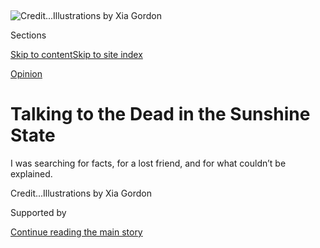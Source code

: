 <div id="app">

<div>

<div>

<div>

</div>

<div data-aria-hidden="false">

<div id="site-content" data-role="main">

<div>

<div class="css-1aor85t" style="opacity:0.000000001;z-index:-1;visibility:hidden">

<div class="css-1hqnpie">

<div class="css-epjblv">

<span class="css-17xtcya">[Opinion](/section/opinion)</span><span class="css-x15j1o">|</span><span class="css-fwqvlz">Talking
to the Dead in the Sunshine
State</span>

</div>

<div class="css-k008qs">

<div class="css-1iwv8en">

<span class="css-18z7m18"></span>

<div>

</div>

</div>

<span class="css-1n6z4y">https://nyti.ms/316Q517</span>

<div class="css-1705lsu">

<div class="css-4xjgmj">

<div class="css-4skfbu" data-role="toolbar" data-aria-label="Social Media Share buttons, Save button, and Comments Panel with current comment count" data-testid="share-tools">

  - 
  - 
  - 
  - 
    
    <div class="css-6n7j50">
    
    </div>

  - 

</div>

</div>

</div>

</div>

</div>

</div>

<div id="NYT_TOP_BANNER_REGION" class="css-11qgg8s">

</div>

<div id="fullBleedHeaderContent">

<div class="css-1mre5cn">

![<span class="css-cnj6d5 e1z0qqy90" itemprop="copyrightHolder"><span class="css-1ly73wi e1tej78p0">Credit...</span><span><span>Illustrations
by Xia
Gordon</span></span></span>](https://static01.graylady3jvrrxbe.onion/images/2020/08/01/opinion/sunday/01gerard-top/01gerard-03-articleLarge.jpg?quality=75&auto=webp&disable=upscale)

</div>

<div class="css-hy7cq4">

<div class="css-6cn7ki">

<div class="NYTAppHideMasthead css-1bcu9v6 e1suatyy0">

<div class="section css-1o1qe8k e1suatyy2">

<div class="css-cu5p7t er09x8g0">

<div class="css-6n7j50">

</div>

<span class="css-1dv1kvn">Sections</span>

[Skip to content](#site-content)[Skip to site index](#site-index)

</div>

<div class="css-10698na e1huz5gh0">

</div>

</div>

</div>

[Opinion](/section/opinion)

<div class="css-1sojcmr ehdk2mb0">

# Talking to the Dead in the Sunshine State

</div>

I was searching for facts, for a lost friend, and for what couldn’t be
explained.

</div>

</div>

<div class="css-nwzfg5 e1gnum310">

<span class="css-1f9pvn2 opinion"></span><span class="css-cnj6d5 e1z0qqy90" itemprop="copyrightHolder"><span class="css-1ly73wi e1tej78p0">Credit...</span><span><span>Illustrations
by Xia Gordon</span></span></span>

</div>

<div id="sponsor-wrapper" class="css-1hyfx7x">

<div id="sponsor-slug" class="css-19vbshk">

Supported by

</div>

[Continue reading the main
story](#after-sponsor)

<div id="sponsor" class="ad sponsor-wrapper" style="text-align:center;height:100%;display:block">

</div>

<div id="after-sponsor">

</div>

</div>

<div class="css-1wx1auc e1gnum311">

<div class="css-18e8msd">

<div class="css-vp77d3 epjyd6m0">

<div class="css-1baulvz">

By <span class="css-1baulvz last-byline" itemprop="name">Sarah
Gerard</span>

<div class="css-8atqhb">

Ms. Gerard is a novelist.

</div>

</div>

</div>

  - Aug. 1,
    2020

  - 
    
    <div class="css-4xjgmj">
    
    <div class="css-d8bdto" data-role="toolbar" data-aria-label="Social Media Share buttons, Save button, and Comments Panel with current comment count" data-testid="share-tools">
    
      - 
      - 
      - 
      - 
        
        <div class="css-6n7j50">
        
        </div>
    
      - 
    
    </div>
    
    </div>

</div>

</div>

</div>

<div class="section meteredContent css-1r7ky0e" name="articleBody" itemprop="articleBody">

<div class="css-1fanzo5 StoryBodyCompanionColumn">

<div class="css-53u6y8">

-----

<div class="css-79elbk" data-testid="photoviewer-wrapper">

<div class="css-z3e15g" data-testid="photoviewer-wrapper-hidden">

</div>

<div class="css-1a48zt4 ehw59r15" data-testid="photoviewer-children">

<div class="css-zgakxe erfvjey0">

<span class="css-1ly73wi e1tej78p0">Image</span>

<div class="css-zjzyr8">

<div data-testid="lazyimage-container" style="height:161.11111111111111px">

</div>

</div>

</div>

</div>

</div>

**I. THE ROAD TO CASSADAGA**

It was August of last year, and I was driving north through the Florida
swamp to the Cassadaga Spiritualist Camp, also known as the psychic
capital of the world. I had flown from New York City to Orlando and
rented a car at the airport. It was midafternoon and so, as usual,
raining, though the sun was still spilling through live oaks. The air
was thick, the roadside draped with sagging Spanish moss. I was going to
commune with the dead.

It was sunflower season back home, and I had taken the proliferation of
this symbol of Spiritualism in my New Jersey neighborhood as a sign that
I should make this long-anticipated trip.

Spiritualism, a movement that flourished in the late 19th and early 20th
centuries in America as a sort of alt-religion, today is mainly
associated with the paranormal — auras, crystals, ghosts, Ouija boards —
but to me it’s more familiar. I grew up in Tampa Bay, two hours
southwest of Cassadaga, and was raised by my parents in the New Thought
Movement — which, along with Christian Science, grew in part out of
early practices in mesmerism and mind-cure, as did Spiritualism. I
practiced metaphysics as a child, and had been instilled with a belief
in the power of my own mind to shape material reality. I had always been
curious about the Spiritualists at Cassadaga. Friends would drive across
the state to spend weekends there, especially around Halloween. Maybe
because of this upbringing, I approach Spiritualism and its phenomena
with an open mind: I am a skeptical believer.

Cassadaga is an unincorporated community of 13 historically registered
city blocks with about 100 full-time residents, and is the oldest
continuously operating Spiritualist camp in the South. It’s located in
Trump Country: Volusia County, home of the Daytona 500, which is heavily
evangelical. As the legend goes, the town was founded by George P.
Colby, an itinerant trance medium from Pike, N.Y., who in 1875 was
visited by a Native American spirit guide calling himself Seneca. The
spirit instructed Colby to travel to Florida, and search for a place
with seven hills, fed by lakes and springs. When he found it, he named
it after the Cassadaga Lake Free Association, a Spiritualist community
in New York. The name means “water beneath the rocks” in the Seneca
language. There are no town lines marking Cassadaga; it is more an idea
than a precise location.

</div>

</div>

<div class="css-1fanzo5 StoryBodyCompanionColumn">

<div class="css-53u6y8">

When I moved to New York City to attend college I was eager to escape
the gun-toting, overt racism and religious conservatism of that I
experienced in the South. But over time, I find myself increasingly
called back to my primordial homeland.

Now I was going in search of facts, but also what couldn’t be explained.
The presidential race was beginning to heat up, and Americans couldn’t
seem to agree on what was real. I had also lost a friend the year
before, a death that felt unresolved. I wanted to know what Americans
believed — what I believed — what it even means to believe. And I knew
that belief is rarely based in
fact.

<div class="css-79elbk" data-testid="photoviewer-wrapper">

<div class="css-z3e15g" data-testid="photoviewer-wrapper-hidden">

</div>

<div class="css-1a48zt4 ehw59r15" data-testid="photoviewer-children">

<div class="css-zgakxe erfvjey0">

<span class="css-1ly73wi e1tej78p0">Image</span>

<div class="css-zjzyr8">

<div data-testid="lazyimage-container" style="height:161.11111111111111px">

</div>

</div>

</div>

</div>

</div>

**II. THE REVEREND FROM WALL STREET**

Once inside Cassadaga, I walked the length of Stevens Street, which
divided the two sides of the town: the Cassadaga Hotel on one side, the
Spiritualist camp on the other. On the way, I passed wooden bungalows
with lush gardens, structures erected at the end of the 19th century as
boardinghouses for Spiritualists wintering from northern camps like Lily
Dale, in New York, and Camp Etna, in Maine.

My first meeting was with the Rev. Claire Van Cott, who had recently
bought and was refurbishing one of the camp’s historic homes. Only
Spiritualists approved by the board of trustees are allowed to buy them,
and they seldom go up for sale. The Spiritualists have to undergo a
certification process that can take four to six years; it includes an
academic curriculum on the history of Spiritualism, as well as a lot of
soul-searching and character development.

</div>

</div>

<div class="css-1fanzo5 StoryBodyCompanionColumn">

<div class="css-53u6y8">

The reverend had been a Wall Street stockbroker for 25 years, and moved
to Florida after the Sept. 11 attacks. Soon after, she retired from
finance and devoted herself full time to mediumship and lecturing at
churches throughout the state.

Her house was in the process of having its gray clapboards painted
amethyst. She invited me to join her on the sun porch, where I took note
of a Buddha, a stained glass butterfly, a wind chime, a crystal window
ornament, a basket of rose quartz, and a wooden angel sculpture
scattered among stacks of New Age CDs.

She set a timer between us and instructed me to respond to each of her
statements with, ‘Yes,” “No,” or, “I don’t know,” and not to elaborate
further. This reminded me of a common sales tactic: get someone to say
yes the first time, and the second time is much easier. Few people will
feel comfortable saying no; they are much more likely to say “I don’t
know” — another form of yes. This forces the listener into an active
role in the crafting of the narrative.

She asked if there was anyone I wanted to visit with, and I asked her
about Daniel. Daniel was a friend from college; we were close but had
drifted apart over the years, as he became consumed by alcoholism and
trouble with the law. He died in September 2018, and the anniversary of
his death was approaching. I didn’t know if his death was accidental or
if he meant to take his own life. I hadn’t communicated with him for
years, and did not return his last phone call, made the previous March.
I had told him why in a text message. The last message he sent me, just
weeks before he died, read, *I still think of you and hope you’re well.*

She asked me how old he was when he died, and I said 34.

“He can be a pretty serious person. Would that be correct?” she said.

I agreed.

She asked more questions. Whether Daniel had dark hair (yes), sometimes
wore glasses (I wasn’t sure).

“Would you understand that he’s not a big fan of entertaining people at
his house?” she asked.

“He’s not?”

</div>

</div>

<div class="css-1fanzo5 StoryBodyCompanionColumn">

<div class="css-53u6y8">

“That’s a question.”

I considered it.

“In other words, did you go to his home?”

Yes. Daniel had often hosted parties at his apartment in college. And
the last time I saw him was at his parents’ house in North Carolina,
nine years before he died. A friend and I had stayed there while on a
road trip to a concert. Daniel had been living with his parents for
several years. After a late night partying, I awoke to find him in my
bed, which he refused to leave. He groped me, held my wrists and said,
“I’m not done with you, yet,” insisting he wanted to have sex — at
which point, my friend, pretending to sleep in the next bed, moved over
to make room for me. “You stay here, Daniel,” I said, indicating the bed
we were in. I pried his hands from my wrists, climbed out of that bed,
and slid into hers.

Not yet thinking of this, though, I said, “He was homeless for a while
before he died, so I couldn’t go to his house. ” Which was true.

“I feel like he’s a private kind of person,” she said. “Does that make
sense?”

“Yes.”

“He’s the kind of person who does not want people to know everything
about him. If he’s not a private drinker, then he’s a private something
else. So, did he have addictive issues?”

“Yes.”

“I want to give you the opportunity to ask questions if you have any.”

I asked if she could tell me how he died.

She hesitated. “From Daniel’s perspective, he would have to take
responsibility for his own passing,” she said. “I don’t mean he put a
gun to his head. What I mean is that he neglected himself to such a
medical state. Would you understand that with him?”

“Yes.”

“Sometimes I find — this is a generalization — that people who
participate in their own passing do not necessarily always want to go
there.”

<div class="css-79elbk" data-testid="photoviewer-wrapper">

<div class="css-z3e15g" data-testid="photoviewer-wrapper-hidden">

</div>

<div class="css-1a48zt4 ehw59r15" data-testid="photoviewer-children">

<div class="css-zgakxe erfvjey0">

<span class="css-1ly73wi e1tej78p0">Image</span>

<div class="css-zjzyr8">

<div data-testid="lazyimage-container" style="height:161.11111111111111px">

</div>

</div>

</div>

</div>

</div>

**III. DO YOU BELIEVE IN MAGIC?**

After the reading I walked to the Cassadaga Hotel. I had read that it
was haunted, but also that it had been renovated and was not the
original structure. I was planning to stay there that night and was
hoping to see a “psychic imprint, ” a common apparition in which the
emotion of what happened in a particular space imprints so deeply on the
energy of the area that the scene plays out over and over, eternally.
But I wasn’t sure whether, as with the Argo, Jason’s ship of myth, a
haunted structure remained haunted even if all of its original parts
were replaced.

</div>

</div>

<div class="css-1fanzo5 StoryBodyCompanionColumn">

<div class="css-53u6y8">

I checked in at the gift shop, which doubles as the front desk. The
crone at the register recorded my credit card number in pencil in a
ledger book. She looked at me. “Your room has two doors,” she said.

“One of them goes out to the porch, and one of them opens up on the
hallway. We have a very spirited hotel.” She smirked. “You just never
know who’s going to walk away with your keys.”

In my room, I found a sign on the door warning that there was limited
hot water. I considered keeping my luggage in the bathroom rather than
on the carpet, to avoid bedbugs, but there wasn’t enough floor space in
the bathroom to do that. Plus, the linoleum was peeling.

I went looking for dinner at Sinatra’s L’aldila Ristoranté, which
occupies a third of the hotel’s first floor. A lounge singer accompanied
himself dramatically on keyboard, sounding as though Antony and the
Johnsons were covering “My Way.” About 30 people, mostly over 50, mostly
white, filled some of the tables. I spaced out on the color-changing
lights. The singer segued into “Hey Jude” and the patrons sang along to
the “na-nas.”

I sat at a table and began taking notes, and noticed an older couple on
the other side of the keyboardist watching me. The man appeared to be in
his early 80s, the woman a good deal younger. He wore a Hawaiian shirt
tucked into wide-leg khaki shorts. They approached me and asked if I was
a food writer here to review Sinatra’s. I asked if we could talk outside
on the wraparound porch, where the night was an inky black but for
yellow light from the hotel and the white glow of the Spiritualist camp
across the street. Two of the village’s stray cats knelt at a pool of
water reflecting the moon.

The man introduced himself as John Platania, and his companion as Patti
Young. They both lived nearby in DeLand and were frequent visitors to
Cassadaga, but I was surprised to learn they weren’t married. “We’re a
dancing couple,” Patti said.

</div>

</div>

<div class="css-1fanzo5 StoryBodyCompanionColumn">

<div class="css-53u6y8">

Patti had identified as a Southern Baptist until her divorce six years
before, and was now studying chakra healing under Katharina “Kat”
Moonchild, who rented a room upstairs in the hotel. I had a reading
scheduled with Moonchild the next day.

John had started coming here six years ago after seeing an ad for the
piano bar in a coupon book. He was looking for a new place to kill time
since his partner died. He couldn’t go to the places they went to
anymore. I was learning that most people came to Cassadaga with their
grief.

“But John doesn’t believe in this stuff,” said Patti.

“No, I don’t,” he said. He removed a worn deck of playing cards from his
pocket. “Now,” He turned to me. “I’m going to show you a card,” he said.

He proceeded to perform several tricks for me. Before my eyes, the deck
became entirely made of Sevens of Diamonds, then changed back again, to
52 different cards. He moved my Queen of Clubs from his hand to my hand,
to the table, back into the deck, now facing upward.

“No way,” I said, disbelieving.

“What does it mean that you ‘don’t believe this stuff?’” I asked,
pointing out that he was performing a magic trick.

“There’s no such thing as magic,” he said. “It’s done through hands.
It’s mathematics.”

He paused.

“I mean, some of it might be true.” He burst into laughter.

I asked if he was religious. He told me he was Catholic — then he began
a sentence with, “Young kids today,” and griped for a long time about
how they don’t go to church. This mutated into a story about attending
service at an African-American church in Washington, D.C., just after
Donald Trump’s election.

</div>

</div>

<div class="css-1fanzo5 StoryBodyCompanionColumn">

<div class="css-53u6y8">

“I’m a white guy in a Black church, and I’m a Trump man, and I thought
I’d get crucified.” He laughed. “Instead, I was loved.”

I asked John where he sees the election going.

“I see a bunch of people that are not Americans running for president,”
he said. “I see three women in particular that hate America, running for
president. That one from New York, man, she’s an idiot.”

I asked if he meant Kirsten Gillibrand.

“No, what’s her name there, the one from the Bronx.”

I told him Alexandria Ocasio-Cortez wasn’t running for president.

“Not anymore.”

“She was never running for president,” I said, turning to go inside.

He followed me, swiping through cellphone pictures of attractive female
companions. I attempted to say goodbye at the door of the restaurant,
but he pulled me onto the dance floor and held me there in his grip
until the end of “Don’t Stop
Believin’.”

<div class="css-79elbk" data-testid="photoviewer-wrapper">

<div class="css-z3e15g" data-testid="photoviewer-wrapper-hidden">

</div>

<div class="css-1a48zt4 ehw59r15" data-testid="photoviewer-children">

<div class="css-zgakxe erfvjey0">

<span class="css-1ly73wi e1tej78p0">Image</span>

<div class="css-zjzyr8">

<div data-testid="lazyimage-container" style="height:192.04444444444442px">

</div>

</div>

</div>

</div>

</div>

**IV. GOOD VIBRATIONS**

I awoke on the second day having heard no bumps in the night. I was on
the porch awaiting my appointment with Kat Moonchild. The rain had let
up but hung in the air, threatening to come down again.

Since browsing the gift shop the day before, I was beginning to wonder
whether rose quartz might shift me to a higher vibration — a
faster-moving energy field expressing love and peace. When I was a girl
I collected rocks and gems. I had amassed a huge number by the third
grade, when I made a science project displaying my specimens. My teacher
gave me a C on my project: I’d failed to understand the assignment,
which was to conduct an experiment: a series of discrete actions
designed to create a repeatable outcome. An experiment has to prove
something, she said. But I didn’t know how to prove what simply made
sense to me.

</div>

</div>

<div class="css-1fanzo5 StoryBodyCompanionColumn">

<div class="css-53u6y8">

A man joined me, smoking a cigar. He sat in a rocking chair and stroked
a black cat that came up to greet him. He had a mustache and gray hair,
and a monogram on his shirt that read CST-100 STARLINER. He introduced
himself as Gary Wedekind, a rocket engineer building new spacecraft at
Kennedy Space Center, down the coast. Like me, he was awaiting a psychic
reading.

“You’re a man of science,” I said, surprised he’d see a psychic.

“It’s a different art, a different skill.” He and his wife had both
grown up in DeLand and first came to Cassadaga as teenagers. They had
been taking classes here since they’d started dating, he said. “It’s
just there,” he said, describing what he experiences when he has a
vision. “Like you sitting here in front of me. You see those things
manifesting.”

“With your eyes or in your mind?”

“In your mind. You close your eyes.” He closed his own eyes to
demonstrate. “I see you sitting there, and I would be able to see other
things or other events going on around you. It’s not a visual thing.”

A woman came to fetch him for his reading. He left me on the porch
hypothesizing that what I called a spontaneous act of imagination, and
do dozens, if not hundreds of times a day as a professional writer, was
really a form of prophecy. That perhaps intuition, in life as in my
writing, like scientific data, was simply information — or simply
language. If artist and psychic were not so different, then it followed
that a psychic reading was a form of relational aesthetics, or
co-creation based on our social context. It followed that our life
itself was the material.

<div class="css-79elbk" data-testid="photoviewer-wrapper">

<div class="css-z3e15g" data-testid="photoviewer-wrapper-hidden">

</div>

<div class="css-1a48zt4 ehw59r15" data-testid="photoviewer-children">

<div class="css-zgakxe erfvjey0">

<span class="css-1ly73wi e1tej78p0">Image</span>

<div class="css-zjzyr8">

<div data-testid="lazyimage-container" style="height:214.6px">

</div>

</div>

</div>

</div>

</div>

**V. THE WORK OF GOD**

I found Kat Moonchild upstairs in a small room furnished with what
appeared to be several altars of draping fabrics, dried flowers, cigar
boxes, candles, wind chimes, seashells, dragon figurines, dream catchers
and a variety of oracle cards spread about in stacks on the floor.
During the Great Depression the Spiritualist camp sold the Cassadaga
Hotel to a private owner, which eventually led to the building being
sold again and renovated. Though many psychics still operated out of the
hotel, they didn’t undergo any certification process. It was clear that
the Spiritualists from the camp across the street saw them as hucksters.

Moonchild and I sat cross-legged facing each other. She was in her early
30s, and wore a long, Hare Krishna-orange skirt, and a lace vest, with a
loose braid over her shoulder. She told me that she reads “based on ‘law
of attraction,’” borrowing the titular phrase of a book by New Thought
authors Esther and Jerry Hicks, by which I gathered she meant we would
be discussing manifestations in my life, rather than communicating with
the dead.

</div>

</div>

<div class="css-1fanzo5 StoryBodyCompanionColumn">

<div class="css-53u6y8">

Moonchild laid seven cards on the cloth between us. She saw my divorce
in the Ten of Swords. She then identified, in the Two of Cups, my
current partner, and my excitement about our upcoming wedding. She
proceeded to describe the dynamic of attachment in our relationship to a
rather uncanny level of accuracy. So far, I saw little difference in
skill between the readers of the hotel and the camp.

She then took out her phone and navigated to a general area on Google
Maps, around the Arizona-California border. My partner and I would move
there, she said, which puzzled me.

I asked if she’d ever faced discrimination for her beliefs.

“My spiritual belief system has nothing to do with the fact that I do
readings,” she corrected me. “There are Catholic readers, there are
Wiccan readers, there are people in Santeria who are readers. There are
Christian readers, there are nondenominational readers. There’s Agnostic
readers, there are Spiritualist readers. This is a craft or a trade.”

This struck me as different from the mediums and healers of the camp,
whose approach to reading followed from their spiritual beliefs.
Moonchild’s practice was her career. She was able to compartmentalize it
from her personal philosophy.

“But yes, we’ve had people come and protest,” she said. “It’s basically,
‘This is not the work of
God.’”

<div class="css-79elbk" data-testid="photoviewer-wrapper">

<div class="css-z3e15g" data-testid="photoviewer-wrapper-hidden">

</div>

<div class="css-1a48zt4 ehw59r15" data-testid="photoviewer-children">

<div class="css-zgakxe erfvjey0">

<span class="css-1ly73wi e1tej78p0">Image</span>

<div class="css-zjzyr8">

<div data-testid="lazyimage-container" style="height:198.48888888888888px">

</div>

</div>

</div>

</div>

</div>

**VI. GHOSTED**

I returned to the camp for the ghost photography tour. Dawn Medley, the
camp’s activity director, set up a row of screw-on flashlights at the
front of the fellowship hall, one of them fitted inside a teddy bear.
She twisted each of their caps just enough to sever the connection,
explaining that “spirits can come in and use their energy to complete
that circuit.” She instructed us to cheer when they flickered on. “In
order for a spirit to manifest in this physical world, they have to
utilize energy,” and we would be providing it. It was simple, she said,
according to the Law of Conservation of Energy: energy the spirits use
must, after all, come from somewhere.

</div>

</div>

<div class="css-1fanzo5 StoryBodyCompanionColumn">

<div class="css-53u6y8">

She led us through a slide show of ghostly photographs, coaching us in
how to see them. She was interrupted now and then with scattered
applause in reaction to the flashlights — first enthusiastic, then less
so. I questioned our collective belief in the flashlights if our
enthusiasm could wane so quickly, but it occurred to me that, like
saying the “Pledge of Allegiance,” their purpose might be less to prove
the existence of spirits than to foster group cohesion, and thereby,
collectively, bring spirits forth.

We gathered outside. The night was thick and buggy; Dawn passed around
mosquito repellent. Most of what we’d see in the pictures would be orbs,
she said, manifestations of spirit, which skeptics explain as
photographic backscatter. People took their cells from their pockets and
turned on the flash.

We proceeded toward a “hot spot,” by Spirit Pond. Dawn warned that it
would be even darker, and denser with biting insects. She marched
through high grass to the “Portal Trees”: two palms at the edge of the
pond, pulsing with frogs and cicadas. One-by-one, she instructed us to
assume our positions between them. “We have energy centers in the palms
of our hands, so I ask that everybody, in a relaxed state, turn them
upward,” she said. “I’m going to cue you to invite someone specific in.”

When it came my turn, I stepped to the water. I turned my palms upward
and closed my eyes. I invited Daniel into my energy. I heard, in his
voice, the text message he sent me when I failed to return his last
phone call — when I’d explained that my reason was his assault. He was a
slave to his addiction then, he’d explained. *I could regale you with
the devastation and pain I endured during the several years I spent
after you saw me, but it has little to do with how I currently feel
about what happened.* Through my eyelids, the darkness
flared.

<div class="css-79elbk" data-testid="photoviewer-wrapper">

<div class="css-z3e15g" data-testid="photoviewer-wrapper-hidden">

</div>

<div class="css-1a48zt4 ehw59r15" data-testid="photoviewer-children">

<div class="css-zgakxe erfvjey0">

<span class="css-1ly73wi e1tej78p0">Image</span>

<div class="css-zjzyr8">

<div data-testid="lazyimage-container" style="height:115.35555555555555px">

</div>

</div>

</div>

</div>

</div>

**VII. TAKE ME TO CHURCH**

I was in the fellowship hall for the Sunday morning lyceum. The room
looked like the modest sanctuary of a rural Southern church: wood
panels; long tables draped in tablecloths patterned with sunflowers; and
an old man, the Rev. Louis Gates, at the podium. He wore a gray suit and
a heavy gold necklace. “Mediumship and healing is about getting yourself
to a higher vibration,” he said.

I proceeded to the back of the room, where a handful of Spiritualists
stood over straight-backed wooden chairs, and I sat in one presided over
by a smiling woman who resembled my childhood pastor, with fiery curls.
She thanked me for being there and placed her hands on my shoulders. It
was nice to be comforted, held calmly. I closed my eyes. We stayed that
way for several minutes. There was warmth and tingling, her hands
vibrating against my shirt. I rose and returned to the first pew.

</div>

</div>

<div class="css-1fanzo5 StoryBodyCompanionColumn">

<div class="css-53u6y8">

The message service was the portion of each Sunday’s meeting in which
mediums from the camp addressed members of the audience with insights
and communiqués from loved ones who had died. Also a practicum for
mediums-in-training, this was a chance for them to refine their skills,
delivering messages to as many people as possible, then receiving
written feedback.

A silvery-blonde woman in a floral dress stood from the front row. She
identified herself as a student. “May I come to you?” she asked me.

“There’s a few folks that are stepping into your vibration. That was
hard for you, watching all of them. It’s important, for you and for
them, that you feel them.”

I felt a shock go through my body. I was suddenly aware of being
surrounded, at all times, by the people I’d lost. I felt both of my
grandmothers there. My grandfather. My friend Carolyn. My friend Brook
and my uncles Brian, Dennis and Mike. My friend Dylan from high school.
Daniel.

“You’re not alone here,” the student continued, as I welled with
emotion. “My message from all of these people is simply: Continue to
reach
out.”

<div class="css-79elbk" data-testid="photoviewer-wrapper">

<div class="css-z3e15g" data-testid="photoviewer-wrapper-hidden">

</div>

<div class="css-1a48zt4 ehw59r15" data-testid="photoviewer-children">

<div class="css-zgakxe erfvjey0">

<span class="css-1ly73wi e1tej78p0">Image</span>

<div class="css-zjzyr8">

<div data-testid="lazyimage-container" style="height:139.84444444444443px">

</div>

</div>

</div>

</div>

</div>

**VII. DO YOU SEE WHAT I SEE?**

An hour later, I was still in the fellowship hall, but now sitting
across the table from another fellow student, named Dennis. We held
hands. Our eyes were closed. The Rev. Joy Sagar was leading the
clairvoyance class. He’d instructed us to raise our vibrations, and
envision the homes of each other’s deceased loved ones. Dennis and I had
not specified to each other who these loved ones would be. I hadn’t told
him that I’d decided to picture the childhood home of his dead brother,
whom I’d intuited correctly, moments before, had died in a farming
accident.

</div>

</div>

<div class="css-1fanzo5 StoryBodyCompanionColumn">

<div class="css-53u6y8">

We opened our eyes and wrote down in our notebooks what we’d seen. Two
stories, I wrote. Woven rug in the entryway. ** Glass panes in the door.
Wood floors. Dining room to the left of the entrance. White candlesticks
on the table*.*

I read this list aloud to Dennis. *That was the house he grew up in, he
said, the farm*.

I couldn’t decide how much of what I’d envisioned of his childhood home
was coming from my presuppositions about him, the few details I’d
already gathered, or my own psychic abilities. Regardless, there was
something beautiful in this activity. Together, Dennis and I had cleared
a space in which it was safe to speak of our dead loved ones, and to
share the intimate details of our lives, though we were virtual
strangers.

The reverend directed us to repeat a version of the activity, this time
looking into each other’s eyes. Dennis told me that he’d intuited that
my grandmother was a neat housekeeper. She was a great cook and loved
gardening. She always had fresh produce. She enjoyed sewing. She lived
on some nice acreage. All of this was true except the sewing, as far as
I knew, though she did crochet — I asked Dennis if he might have meant
to say that she liked crochet. His tableau was a set of clichés about
grandmothers, but I was coming to understand that it gave me a set of
points on which to palpate my grief with his assistance. There was no
harm in us feeling our grief together, and sharing each other’s burden.
“When it makes sense, accept and embrace that,” said the reverend,
circulating the room.

He explained that, over the years, he’d had to learn to distinguish, in
these visions, between realistic and symbolic imagery. They appear
side-by-side, he said — but for instance, he often pictures horses, and
is aware that horses hold great metaphorical significance for him in his
personal mythology. He must not take them too literally when they arise
in a reading. He knows that when he sees a horse, he has to translate
it, as though interpreting a
dream.

<div class="css-79elbk" data-testid="photoviewer-wrapper">

<div class="css-z3e15g" data-testid="photoviewer-wrapper-hidden">

</div>

<div class="css-1a48zt4 ehw59r15" data-testid="photoviewer-children">

<div class="css-zgakxe erfvjey0">

<span class="css-1ly73wi e1tej78p0">Image</span>

<div class="css-zjzyr8">

<div data-testid="lazyimage-container" style="height:172.06666666666666px">

</div>

</div>

</div>

</div>

</div>

**IX. HAUNTED**

I stood on the porch of the Cassadaga Bookstore with some stragglers
from the class. The sun was still high, sucking the sweat from our
faces, and Nick Christensen was telling us all about guns. He was a
firearms instructor, and an 11-year Army veteran, and had been raised
with guns since he was *this tall*. He wore a yellow tee with a
screen-printed sunset on it, and the words TRANSCEND BOUNDARIES, a
Hawaiian shirt, and an N.R.A. baseball cap embroidered with a bald eagle
waving an American flag. “The more education you have, OK, then the more
stupid people you run into — and it’s not their fault — ”

“Well, the thing is, they just, they’re not educated,” said his wife,
Pat.

“They have every chance that everybody else does, OK, and — ”

</div>

</div>

<div class="css-1fanzo5 StoryBodyCompanionColumn">

<div class="css-53u6y8">

“Who does? Who is this?” I asked.

“People who oppose guns, or people who oppose — they’ll have an opinion
about something, but they don’t have the facts about it. I’m a history
fanatic, OK? People who come to our house say it looks like a museum.
There’s Native American everywhere.”

I asked — because it seemed like I was expected to — whether someone in
their family was Native American.

“I’m part Native,” said Nick, “and so is she.”

I asked what tribes they were affiliated with. Pat explained that she
didn’t have a family member who was federally recognized, so therefore
she isn’t considered Native by the U.S. government, but her “history is
from the Northeast, with the Iroquois people.” This dovetailed with what
she’d said during the group introduction about growing up with the
Spiritualists in Lily Dale, which is in an Iroquois Nation.

It occurred to me that the Spiritualist tradition was in a way haunted
by the imperialist history of white Americans destroying and
appropriating Native cultures. I remembered thinking this earlier, too,
on the photography tour, walking to Spirit Pond. Dawn Medley’s
introduction to the body of water had opened with a general promise of
finding enhanced magic there. Then she proceeded to locate the origin of
that magic in the early touch of Indigenous people, who by the simple
fact of their existence exuded it. The structure of her story followed
an almost allegorical arc: The hero’s awakening to the sacredness of a
thing, and the shame he feels afterward for the desecration civilization
has already wrought upon it.

I asked Nick what tribe he was affiliated with.

“Drunk Norwegians,” he said.

“Lakota and Apache,” he said more seriously. “And I actually lived on a
couple different reservations as a kid. And the first thing you learn
being white-bred is that you don’t want to play cowboys and Indians.”

“‘Cuz you’d end up being the cowboy tied up,” said
Pat.

<div class="css-79elbk" data-testid="photoviewer-wrapper">

<div class="css-z3e15g" data-testid="photoviewer-wrapper-hidden">

</div>

<div class="css-1a48zt4 ehw59r15" data-testid="photoviewer-children">

<div class="css-zgakxe erfvjey0">

<span class="css-1ly73wi e1tej78p0">Image</span>

<div class="css-zjzyr8">

<div data-testid="lazyimage-container" style="height:141.77777777777777px">

</div>

</div>

</div>

</div>

</div>

**X. START BELIEVING THE STORIES**

Lori Carter was the camp’s volunteer P.R. director and a medium, and had
been my invisible guide over these last three days in Cassadaga. She
lived steps away from the bookstore, on the first floor of Harmony Hall.
I had scheduled a reading with her, and was planning to ask her to bless
a deck of tarot cards I had bought recently. I asked her if she had any
experience with them, and she told me that she kept a deck in her car
for personal use, but that the certified psychics of Cassadaga were
trained not to need tools.

</div>

</div>

<div class="css-1fanzo5 StoryBodyCompanionColumn">

<div class="css-53u6y8">

It was raining again but still sunny as she sat across from me, and drew
the sheer curtains over the window behind her, shielding our activity
from the street. She was already operating at a high vibration when I
came in.

“I remember you asking me the other day if it’s imagination or it’s
real, and of course I’m going to say: it’s real,” she began.

She encouraged me to develop my intuitive abilities with a daily
meditation practice. She told me that I’m on a journey of healing and
invited me to ask questions. I asked if there was a man with us about my
age, who had passed on. She asked if he had brown hair and I said yes.
“And did he have bright eyes?” she said. I confirmed.

She described a sensation of gulping for air. The intensity of her
experience was apparent

“I felt that gulping for air, and then I just felt very serene,” she
said. “Did he drown?”

“In a way, yes,” I said. “He drank himself to death.”

She described what she saw happening to Daniel in the hotel room where
he was found. She told me that he is part of my soul group, and that we
were here on this earth-plane together to teach each other. “Sometimes
the lessons are painful. Just know that he’s OK now, and he’s working
through things. It’s interesting, he shows me a heart with an arrow
through it.”

This is a joke he would make. Sweet on the surface, yet dark and
disturbing underneath. In the myth of Cupid, he seduces and kidnaps
Psyche and, night after night, rapes her after she falls asleep. She is
never permitted to see who he is, so one night, she hides a lamp in her
room and casts the light on his face. She’s surprised to find that he’s
beautiful, and pierces herself on one of his poisoned arrows, causing
her to fall in love — though I was never in love with Daniel, in my
grief I felt acutely the love I held for my friend, despite what he’d
done.

Then Cupid flees Psyche, and though she tries to pursue him, he outruns
her. She wanders the earth searching for him. As I was now searching for
Daniel.

</div>

</div>

<div class="css-1fanzo5 StoryBodyCompanionColumn">

<div class="css-53u6y8">

Carter asked if Daniel had ever had a broken wrist. A few months before
he attacked me in my sleep, he had messaged me on Facebook. He told me
he was in the hospital after trying to kill himself by taking a drill
bit to his wrist. I called him immediately but he didn’t answer, and
since he’d logged off Facebook, I called every hospital in his county
looking for him. Finding him in none, I called the local police. The
officer who answered laughed when he heard my story. They were used to
getting calls from people about Daniel, he said. Sure, they would do a
wellness check. “I feel like he is a little remorseful,” said Carter.
“He wishes he could have had his act together more in the end.”

She tells me not to give up on my gifts, to start believing the stories
as they come to me — more will come as long as I believe they will.
“When you open up about it, other people feel free to talk about it,
too. Some people are fearful, and who knows why? Their belief system,
their upbringing, the society they lived in growing up. It could be many
things.”

I asked if she meant that it’s our altruistic responsibility to educate
one another. She said yes. I thought back to my conversation with Nick
the day before.

“How do you educate someone who pisses you off?” I said.

“God bless it,” she said. “You have to be centered in your own mind.”

Sarah Gerard is the author the novels “[Binary
Star](https://www.twodollarradio.com/products/binary-star)” and “[True
Love](https://www.harpercollins.com/products/true-love-sarah-gerard)”
and the essay collection “[Sunshine
State](https://www.harpercollins.com/products/sunshine-state-sarah-gerard).”

*The Times is committed to publishing* [*a diversity of
letters*](https://www.nytimes3xbfgragh.onion/2019/01/31/opinion/letters/letters-to-editor-new-york-times-women.html)
*to the editor. We’d like to hear what you think about this or any of
our articles. Here are some*
[*tips*](https://help.nytimes3xbfgragh.onion/hc/en-us/articles/115014925288-How-to-submit-a-letter-to-the-editor)*.
And here’s our email:*
[*letters@NYTimes.com*](mailto:letters@NYTimes.com)*.*

*Follow The New York Times Opinion section on*
[*Facebook*](https://www.facebookcorewwwi.onion/nytopinion)*,* [*Twitter
(@NYTopinion)*](http://twitter.com/NYTOpinion) *and*
[*Instagram*](https://www.instagram.com/nytopinion/)*.*

</div>

</div>

</div>

<div>

</div>

<div>

</div>

<div>

</div>

<div>

<div id="bottom-wrapper" class="css-1ede5it">

<div id="bottom-slug" class="css-l9onyx">

Advertisement

</div>

[Continue reading the main
story](#after-bottom)

<div id="bottom" class="ad bottom-wrapper" style="text-align:center;height:100%;display:block;min-height:90px">

</div>

<div id="after-bottom">

</div>

</div>

</div>

</div>

</div>

## Site Index

<div>

</div>

## Site Information Navigation

  - [© <span>2020</span> <span>The New York Times
    Company</span>](https://help.nytimes3xbfgragh.onion/hc/en-us/articles/115014792127-Copyright-notice)

<!-- end list -->

  - [NYTCo](https://www.nytco.com/)
  - [Contact
    Us](https://help.nytimes3xbfgragh.onion/hc/en-us/articles/115015385887-Contact-Us)
  - [Work with us](https://www.nytco.com/careers/)
  - [Advertise](https://nytmediakit.com/)
  - [T Brand Studio](http://www.tbrandstudio.com/)
  - [Your Ad
    Choices](https://www.nytimes3xbfgragh.onion/privacy/cookie-policy#how-do-i-manage-trackers)
  - [Privacy](https://www.nytimes3xbfgragh.onion/privacy)
  - [Terms of
    Service](https://help.nytimes3xbfgragh.onion/hc/en-us/articles/115014893428-Terms-of-service)
  - [Terms of
    Sale](https://help.nytimes3xbfgragh.onion/hc/en-us/articles/115014893968-Terms-of-sale)
  - [Site
    Map](https://spiderbites.nytimes3xbfgragh.onion)
  - [Help](https://help.nytimes3xbfgragh.onion/hc/en-us)
  - [Subscriptions](https://www.nytimes3xbfgragh.onion/subscription?campaignId=37WXW)

</div>

</div>

</div>

</div>
